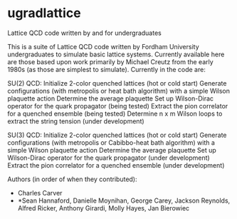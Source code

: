 # ugradlattice
Lattice QCD code written by and for undergraduates

This is a suite of Lattice QCD code written by Fordham University undergraduates to 
simulate basic lattice systems. Currently available here are those based upon work primarily 
by Michael Creutz from the early 1980s (as those are simplest to simulate). Currently in the code are:

SU(2) QCD:
Initialize 2-color quenched lattices (hot or cold start)
Generate configurations (with metropolis or heat bath algorithm) with a simple Wilson plaquette action
Determine the average plaquette
Set up Wilson-Dirac operator for the quark propagator (being tested)
Extract the pion correlator for a quenched ensemble (being tested)
Determine n x m Wilson loops to extract the string tension (under development)

SU(3) QCD:
Initialize 2-color quenched lattices (hot or cold start)
Generate configurations (with metropolis or Cabibbo-heat bath algorithm) with a simple Wilson plaquette action
Determine the average plaquette
Set up Wilson-Dirac operator for the quark propagator (under development)
Extract the pion correlator for a quenched ensemble (under development)

Authors (in order of when they contributed):
* Charles Carver
* *Sean Hannaford, Danielle Moynihan, George Carey, Jackson Reynolds, Alfred Ricker, Anthony Girardi, Molly Hayes, Jan Bierowiec

